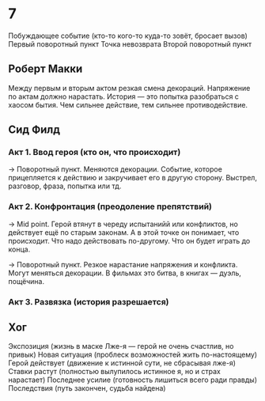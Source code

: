 # 7

Побуждающее событие (кто-то кого-то куда-то зовёт, бросает вызов)
Первый поворотный пункт 
Точка невозврата
Второй поворотный пункт

## Роберт Макки
Между первым и вторым актом резкая смена декораций.
Напряжение по актам должно нарастать.
История — это попытка разобраться с хаосом бытия.
Чем сильнее действие, тем сильнее противодействие.

## Сид Филд
### Акт 1. Ввод героя (кто он, что происходит)

→ Поворотный пункт. Меняются декорации.         Событие, которое прицепляется к действию и закручивает его в другую сторону. Выстрел, разговор, фраза, попытка или тд.

### Акт 2. Конфронтация (преодоление препятствий)

→ Mid point. Герой втянут в череду испытанийй или конфликтов, но действует ещё по старым законам. А в этой точке он понимает, что происходит. Что надо действовать по-другому. Что он будет играть до конца.

→ Поворотный пункт. Резкое нарастание напряжения и конфликта. Могут меняться декорации. В фильмах это битва, в книгах — дуэль, пощёчина.

### Акт 3. Развязка (история разрешается)

## Хог

Экспозиция (жизнь в маске Лже-я — герой не очень счастлив, но привык)
Новая ситуация (проблеск возможностей жить по-настоящему)
Герой действует (движение к истинной сути, не сбрасывая лже-я)
Ставки растут (полностью вылупилось истинное я, но и страх нарастает)
Последнее усилие (готовность лишиться всего ради правды)
Последствия (путь закончен, судьба найдена)

